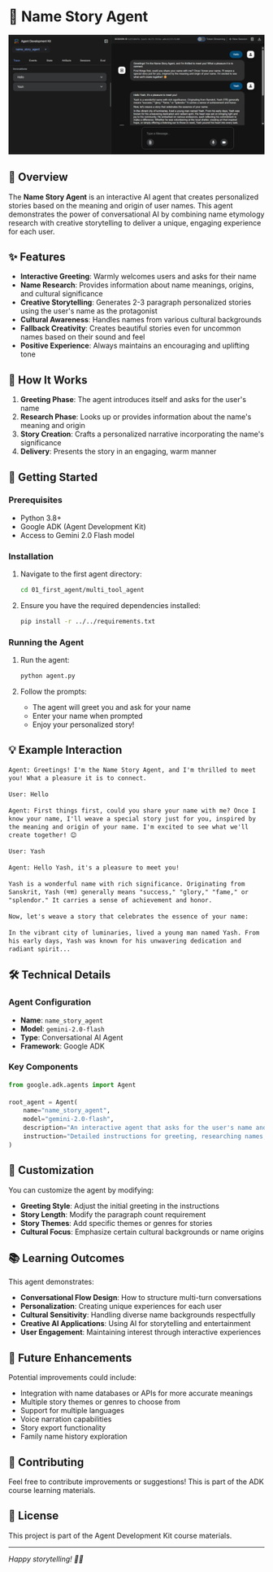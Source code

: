 # 📖 Name Story Agent

![name_story_agent](/Images/01_name_story_agent.png)

## 🌟 Overview

The **Name Story Agent** is an interactive AI agent that creates personalized stories based on the meaning and origin of user names. This agent demonstrates the power of conversational AI by combining name etymology research with creative storytelling to deliver a unique, engaging experience for each user.

## ✨ Features

- **Interactive Greeting**: Warmly welcomes users and asks for their name
- **Name Research**: Provides information about name meanings, origins, and cultural significance
- **Creative Storytelling**: Generates 2-3 paragraph personalized stories using the user's name as the protagonist
- **Cultural Awareness**: Handles names from various cultural backgrounds
- **Fallback Creativity**: Creates beautiful stories even for uncommon names based on their sound and feel
- **Positive Experience**: Always maintains an encouraging and uplifting tone

## 🎯 How It Works

1. **Greeting Phase**: The agent introduces itself and asks for the user's name
2. **Research Phase**: Looks up or provides information about the name's meaning and origin
3. **Story Creation**: Crafts a personalized narrative incorporating the name's significance
4. **Delivery**: Presents the story in an engaging, warm manner

## 🚀 Getting Started

### Prerequisites

- Python 3.8+
- Google ADK (Agent Development Kit)
- Access to Gemini 2.0 Flash model

### Installation

1. Navigate to the first agent directory:
   ```bash
   cd 01_first_agent/multi_tool_agent
   ```

2. Ensure you have the required dependencies installed:
   ```bash
   pip install -r ../../requirements.txt
   ```

### Running the Agent

1. Run the agent:
   ```python
   python agent.py
   ```

2. Follow the prompts:
   - The agent will greet you and ask for your name
   - Enter your name when prompted
   - Enjoy your personalized story!

## 💡 Example Interaction

```
Agent: Greetings! I'm the Name Story Agent, and I'm thrilled to meet you! What a pleasure it is to connect.

User: Hello

Agent: First things first, could you share your name with me? Once I know your name, I'll weave a special story just for you, inspired by the meaning and origin of your name. I'm excited to see what we'll create together! 😊

User: Yash

Agent: Hello Yash, it's a pleasure to meet you!

Yash is a wonderful name with rich significance. Originating from Sanskrit, Yash (यश) generally means "success," "glory," "fame," or "splendor." It carries a sense of achievement and honor.

Now, let's weave a story that celebrates the essence of your name:

In the vibrant city of luminaries, lived a young man named Yash. From his early days, Yash was known for his unwavering dedication and radiant spirit...
```

## 🛠️ Technical Details

### Agent Configuration

- **Name**: `name_story_agent`
- **Model**: `gemini-2.0-flash`
- **Type**: Conversational AI Agent
- **Framework**: Google ADK

### Key Components

```python
from google.adk.agents import Agent

root_agent = Agent(
    name="name_story_agent",
    model="gemini-2.0-flash",
    description="An interactive agent that asks for the user's name and creates a personalized story based on the meaning and origin of their name.",
    instruction="Detailed instructions for greeting, researching names, and creating stories..."
)
```

## 🎨 Customization

You can customize the agent by modifying:

- **Greeting Style**: Adjust the initial greeting in the instructions
- **Story Length**: Modify the paragraph count requirement
- **Story Themes**: Add specific themes or genres for stories
- **Cultural Focus**: Emphasize certain cultural backgrounds or name origins

## 📚 Learning Outcomes

This agent demonstrates:

- **Conversational Flow Design**: How to structure multi-turn conversations
- **Personalization**: Creating unique experiences for each user
- **Cultural Sensitivity**: Handling diverse name backgrounds respectfully
- **Creative AI Applications**: Using AI for storytelling and entertainment
- **User Engagement**: Maintaining interest through interactive experiences

## 🔮 Future Enhancements

Potential improvements could include:

- Integration with name databases or APIs for more accurate meanings
- Multiple story themes or genres to choose from
- Support for multiple languages
- Voice narration capabilities
- Story export functionality
- Family name history exploration

## 🤝 Contributing

Feel free to contribute improvements or suggestions! This is part of the ADK course learning materials.

## 📄 License

This project is part of the Agent Development Kit course materials.

---

*Happy storytelling! 📖✨*